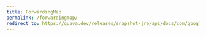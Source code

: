 ```yaml
---
title: ForwardingMap
permalink: /forwardingmap/
redirect_to: https://guava.dev/releases/snapshot-jre/api/docs/com/google/common/collect/ForwardingMap.html
---
```

